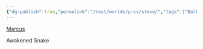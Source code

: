 ```yaml
---
{"dg-publish":true,"permalink":"/root/worlds/p-cs/steve/","tags":["Balky","Pirate"]}
---
```


[Marcus](Marcus.md)

Awakened Snake